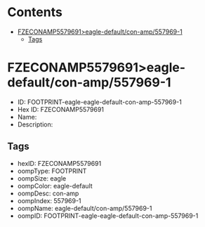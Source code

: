 



Contents
========

* [FZECONAMP5579691>eagle-default/con-amp/557969-1](#fzeconamp5579691eagle-defaultcon-amp557969-1)
	* [Tags](#tags)

# FZECONAMP5579691>eagle-default/con-amp/557969-1

- ID: FOOTPRINT-eagle-eagle-default-con-amp-557969-1
- Hex ID: FZECONAMP5579691
- Name: 
- Description: 

## Tags

- hexID: FZECONAMP5579691
- oompType: FOOTPRINT
- oompSize: eagle
- oompColor: eagle-default
- oompDesc: con-amp
- oompIndex: 557969-1
- oompName: eagle-default/con-amp/557969-1
- oompID: FOOTPRINT-eagle-eagle-default-con-amp-557969-1
